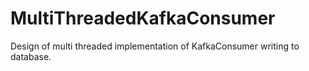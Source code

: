 # MultiThreadedKafkaConsumer
Design of multi threaded implementation of KafkaConsumer writing to database. 
